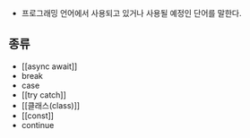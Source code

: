 - 프로그래밍 언어에서 사용되고 있거나 사용될 예정인 단어를 말한다.


## 종류

- [[async await]]
- break
- case
- [[try catch]]
- [[클래스(class)]]
- [[const]]
- continue